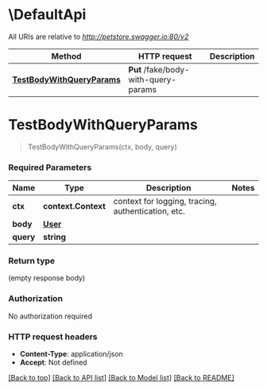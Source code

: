 # \DefaultApi

All URIs are relative to *http://petstore.swagger.io:80/v2*

Method | HTTP request | Description
------------- | ------------- | -------------
[**TestBodyWithQueryParams**](DefaultApi.md#TestBodyWithQueryParams) | **Put** /fake/body-with-query-params | 


# **TestBodyWithQueryParams**
> TestBodyWithQueryParams(ctx, body, query)


### Required Parameters

Name | Type | Description  | Notes
------------- | ------------- | ------------- | -------------
 **ctx** | **context.Context** | context for logging, tracing, authentication, etc.
  **body** | [**User**](User.md)|  | 
  **query** | **string**|  | 

### Return type

 (empty response body)

### Authorization

No authorization required

### HTTP request headers

 - **Content-Type**: application/json
 - **Accept**: Not defined

[[Back to top]](#) [[Back to API list]](../README.md#documentation-for-api-endpoints) [[Back to Model list]](../README.md#documentation-for-models) [[Back to README]](../README.md)

